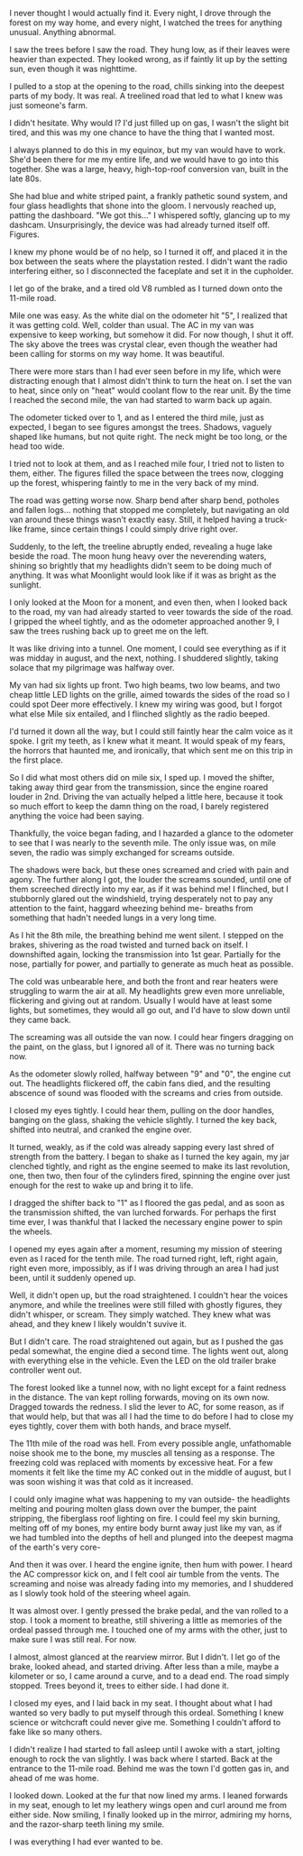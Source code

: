 I never thought I would actually find it.  Every night, I drove through the forest on my way home, and every night, I watched the trees for anything unusual.  Anything abnormal.  

I saw the trees before I saw the road.  They hung low, as if their leaves were heavier than expected.  They looked wrong, as if faintly lit up by the setting sun, even though it was nighttime.

I pulled to a stop at the opening to the road, chills sinking into the deepest parts of my body.  It was real.  A treelined road that led to what I knew was just someone's farm.  

I didn't hesitate.  Why would I?  I'd just filled up on gas, I wasn't the slight bit tired, and this was my one chance to have the thing that I wanted most.

I always planned to do this in my equinox, but my van would have to work.  She'd been there for me my entire life, and we would have to go into this together.   She was a large, heavy, high-top-roof conversion van, built in the late 80s.

She had blue and white striped paint, a frankly pathetic sound system, and four glass headlights that shone into the gloom.   I nervously reached up, patting the dashboard.   "We got this..." I whispered softly, glancing up to my dashcam.   Unsurprisingly, the device was had already turned itself off.  Figures.

I knew my phone would be of no help, so I turned it off, and placed it in the box between the seats where the playstation rested.  I didn't want the radio interfering either, so I disconnected the faceplate and set it in the cupholder.

I let go of the brake, and a tired old V8 rumbled as I turned down onto the 11-mile road.

Mile one was easy.  As the white dial on the odometer hit "5", I realized that it was getting cold.  Well, colder than usual.  The AC in my van was expensive to keep working, but somehow it did.  For now though, I shut it off.  The sky above the trees was crystal clear, even though the weather had been calling for storms on my way home.  It was beautiful.  

There were more stars than I had ever seen before in my life, which were distracting enough that I almost didn't think to turn the heat on.  I set the van to heat, since only on "heat" would coolant flow to the rear unit.  By the time I reached the second mile, the van had started to warm back up again.  

The odometer ticked over to 1, and as I entered the third mile, just as expected, I began to see figures amongst the trees.  Shadows, vaguely shaped like humans, but not quite right.   The neck might be too long, or the head too wide.  

I tried not to look at them, and as I reached mile four, I tried not to listen to them, either.  The figures filled the space between the trees now, clogging up the forest, whispering faintly to me in the very back of my mind.  

The road was getting worse now.  Sharp bend after sharp bend, potholes and fallen logs...  nothing that stopped me completely, but navigating an old van around these things wasn't exactly easy.  Still, it helped having a truck-like frame, since certain things I could simply drive right over.  

Suddenly, to the left, the treeline abruptly ended, revealing a huge lake beside the road.  The moon hung heavy over the neverending waters, shining so brightly that my headlights didn't seem to be doing much of anything.  It was what Moonlight would look like if it was as bright as the sunlight.

I only looked at the Moon for a monent, and even then, when I looked back to the road, my van had already started to veer towards the side of the road.   I gripped the wheel tightly, and as the odometer approached another 9, I saw the trees rushing back up to greet me on the left.  

It was like driving into a tunnel.  One moment, I could see everything as if it was midday in august, and the next, nothing.  I shuddered slightly, taking solace that my pilgrimage was halfway over.  

My van had six lights up front.  Two high beams, two low beams, and two cheap little LED lights on the grille, aimed towards the sides of the road so I could spot Deer more effectively.  I knew my wiring was good, but I forgot what else Mile six entailed, and I flinched slightly as the radio beeped.  

I'd turned it down all the way, but I could still faintly hear the calm voice as it spoke.  I grit my teeth, as I knew what it meant.  It would speak of my fears, the horrors that haunted me, and ironically, that which sent me on this trip in the first place.

So I did what most others did on mile six, I sped up.   I moved the shifter, taking away third gear from the transmission, since the engine roared louder in 2nd.  Driving the van actually helped a little here, because it took so much effort to keep the damn thing on the road, I barely registered anything the voice had been saying.  

Thankfully, the voice began fading, and I hazarded a glance to the odometer to see that I was nearly to the seventh mile.  The only issue was, on mile seven, the radio was simply exchanged for screams outside.  

The shadows were back, but these ones screamed and cried with pain and agony.  The further along I got, the louder the screams sounded, until one of them screeched directly into my ear, as if it was behind me!  I flinched, but I stubbornly glared out the windshield, trying desperately not to pay any attention to the faint, haggard wheezing behind me- breaths from something that hadn't needed lungs in a very long time.

As I hit the 8th mile, the breathing behind me went silent.   I stepped on the brakes, shivering as the road twisted and turned back on itself.  I downshifted again, locking the transmission into 1st gear.  Partially for the nose, partially for power, and partially to generate as much heat as possible.  

The cold was unbearable here, and both the front and rear heaters were struggling to warm the air at all.  My headlights grew even more unreliable, flickering and giving out at random.  Usually I would have at least some lights, but sometimes, they would all go out, and I'd have to slow down until they came back.

The screaming was all outside the van now.  I could hear fingers dragging on the paint, on the glass, but I ignored all of it.  There was no turning back now.  

As the odometer slowly rolled, halfway between "9" and "0", the engine cut out.  The headlights flickered off, the cabin fans died, and the resulting abscence of sound was flooded with the screams and cries from outside.  

I closed my eyes tightly.   I could hear them, pulling on the door handles, banging on the glass, shaking the vehicle slightly.  I turned the key back, shifted into neutral, and cranked the engine over.  

It turned, weakly, as if the cold was already sapping every last shred of strength from the battery.  I began to shake as I turned the key again, my jar clenched tightly, and right as the engine  seemed to make its last revolution, one, then two, then four of the cylinders fired, spinning the engine over just enough for the rest to wake up and bring it to life.  

I dragged the shifter back to "1" as I floored the gas pedal, and as soon as the transmission shifted, the van lurched forwards.  For perhaps the first time ever, I was thankful that I lacked the necessary engine power to spin the wheels.

I opened my eyes again after a moment, resuming my mission of steering even as I raced for the tenth mile.  The road turned right, left, right again, right even more, impossibly, as if I was driving through an area I had just been, until it suddenly opened up.  

Well, it didn't open up, but the road straightened.  I couldn't hear the voices anymore, and while the treelines were still filled with ghostly figures, they didn't whisper, or scream.  They simply watched.  They knew what was ahead, and they knew I likely wouldn't suvive it.  

But I didn't care.  The road straightened out again, but as I pushed the gas pedal somewhat, the engine died a second time.   The lights went out, along with everything else in the vehicle.   Even the LED on the old trailer brake controller went out.

The forest looked like a tunnel now, with no light except for a faint redness in the distance.  The van kept rolling forwards, moving on its own now.  Dragged towards the redness.  I slid the lever to AC, for some reason, as if that would help, but that was all I had the time to do before I had to close my eyes tightly, cover them with both hands, and brace myself.

The 11th mile of the road was hell.  From every possible angle, unfathomable noise shook me to the bone, my muscles all tensing as a response.  The freezing cold was replaced with moments by excessive heat.  For a few moments it felt like the time my AC conked out in the middle of august, but I was soon wishing it was that cold as it increased.  

I could only imagine what was happening to my van outside- the headlights melting and pouring molten glass down over the bumper, the paint stripping, the fiberglass roof lighting on fire.   I could feel my skin burning, melting off of my bones, my entire body burnt away just like my van, as if we had tumbled into the depths of hell and plunged into the deepest magma of the earth's very core-

And then it was over.  I heard the engine ignite, then hum with power.  I heard the AC compressor kick on, and I felt cool air tumble from the vents.   The screaming and noise was already fading into my memories, and I shuddered as I slowly took hold of the steering wheel again.  

It was almost over.  I gently pressed the brake pedal, and the van rolled to a stop.   I took a moment to breathe, still shivering a little as memories of the ordeal passed through me.  I touched one of my arms with the other, just to make sure I was still real.  For now.

I almost, almost glanced at the rearview mirror.  But I didn't.  I let go of the brake, looked ahead, and started driving.  After less than a mile, maybe a kilometer or so, I came around a curve, and to a dead end.  The road simply stopped.  Trees beyond it, trees to either side.  I had done it.

I closed my eyes, and I laid back in my seat.  I thought about what I had wanted so very badly to put myself through this ordeal.  Something I knew science or witchcraft could never give me.  Something I couldn't afford to fake like so many others.

I didn't realize I had started to fall asleep until I awoke with a start, jolting enough to rock the van slightly.  I was back where I started.  Back at the entrance to the 11-mile road.   Behind me was the town I'd gotten gas in, and ahead of me was home.  

I looked down.  Looked at the fur that now lined my arms.   I leaned forwards in my seat, enough to let my leathery wings open and curl around me from either side.  Now smiling, I finally looked up in the mirror, admiring my horns, and the razor-sharp teeth lining my smile.  

I was everything I had ever wanted to be.